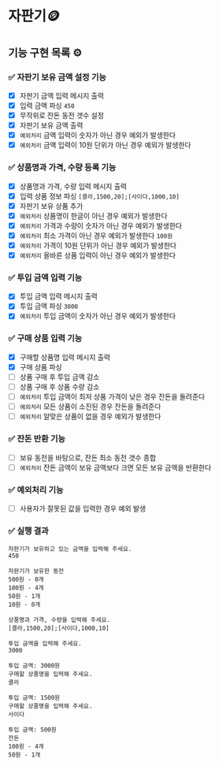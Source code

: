# 자판기🪙

## 기능 구현 목록 ⚙️

### ✅ 자판기 보유 금액 설정 기능
- [x] 자판기 금액 입력 메시지 출력
- [x] 입력 금액 파싱 `450`
- [x] 무작위로 잔돈 동전 갯수 설정
- [x] 자판기 보유 금액 출력
- [x] `예외처리` 금액 입력이 숫자가 아닌 경우 예외가 발생한다
- [x] `예외처리` 금액 입력이 10원 단위가 아닌 경우 예외가 발생한다

### ✅ 상품명과 가격, 수량 등록 기능
- [x] 상품명과 가격, 수량 입력 메시지 출력
- [x] 입력 상품 정보 파싱 `[콜라,1500,20];[사이다,1000,10]`
- [x] 자판기 보유 상품 추가
- [x] `예외처리` 상품명이 한글이 아닌 경우 예외가 발생한다
- [x] `예외처리` 가격과 수량이 숫자가 아닌 경우 예외가 발생한다
- [x] `예외처리` 최소 가격이 아닌 경우 예외가 발생한다 `100원`
- [x] `예외처리` 가격이 10원 단위가 아닌 경우 예외가 발생한다
- [x] `예외처리` 올바른 상품 입력이 아닌 경우 예외가 발생한다

### ✅ 투입 금액 입력 기능
- [x] 투입 금액 입력 메시지 출력
- [x] 투입 금액 파싱 `3000`
- [x] `예외처리` 투입 금액이 숫자가 아닌 경우 예외가 발생한다

### ✅ 구매 상품 입력 기능
- [x] 구매할 상품명 입력 메시지 출력
- [x] 구매 상품 파싱
- [ ] 상품 구매 후 투입 금액 감소
- [ ] 상품 구매 후 상품 수량 감소 
- [ ] `예외처리` 투입 금액이 최저 상품 가격이 낮은 경우 잔돈을 돌려준다
- [ ] `예외처리` 모든 상품이 소진된 경우 잔돈을 돌려준다
- [ ] `예외처리` 알맞은 상품이 없을 경우 예외가 발생한다

### ✅ 잔돈 반환 기능
- [ ] 보유 동전을 바탕으로, 잔돈 최소 동전 갯수 종합
- [ ] `예외처리` 잔돈 금액이 보유 금액보다 크면 모든 보유 금액을 반환한다

### ✅ 예외처리 기능
- [ ] 사용자가 잘못된 값을 입력한 경우 예외 발생

### ✅ 실행 결과
```
자판기가 보유하고 있는 금액을 입력해 주세요.
450

자판기가 보유한 동전
500원 - 0개
100원 - 4개
50원 - 1개
10원 - 0개

상품명과 가격, 수량을 입력해 주세요.
[콜라,1500,20];[사이다,1000,10]

투입 금액을 입력해 주세요.
3000

투입 금액: 3000원
구매할 상품명을 입력해 주세요.
콜라

투입 금액: 1500원
구매할 상품명을 입력해 주세요.
사이다

투입 금액: 500원
잔돈
100원 - 4개
50원 - 1개
```